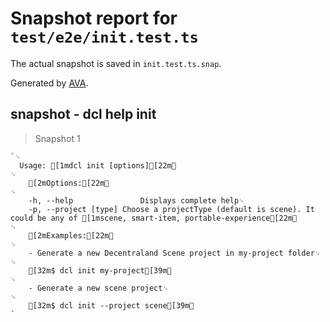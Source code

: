 # Snapshot report for `test/e2e/init.test.ts`

The actual snapshot is saved in `init.test.ts.snap`.

Generated by [AVA](https://ava.li).

## snapshot - dcl help init

> Snapshot 1

    `␊
      Usage: [1mdcl init [options][22m␊
    ␊
        [2mOptions:[22m␊
    ␊
        -h, --help               Displays complete help␊
        -p, --project [type] Choose a projectType (default is scene). It could be any of [1mscene, smart-item, portable-experience[22m␊
    ␊
        [2mExamples:[22m␊
    ␊
        - Generate a new Decentraland Scene project in my-project folder␊
    ␊
        [32m$ dcl init my-project[39m␊
    ␊
        - Generate a new scene project␊
    ␊
        [32m$ dcl init --project scene[39m␊
    `
